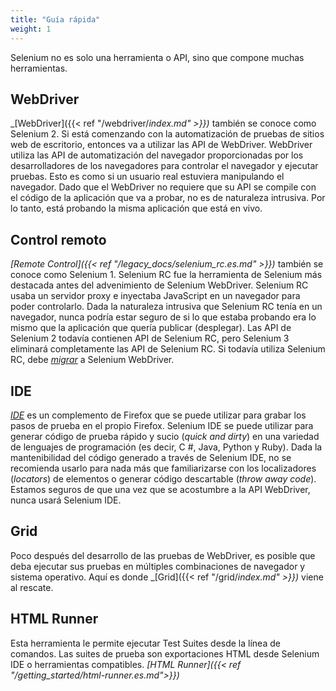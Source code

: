 ```yaml
---
title: "Guía rápida"
weight: 1
---
```



Selenium no es solo una herramienta o API, sino que compone muchas herramientas.


## WebDriver

_[WebDriver]({{< ref "/webdriver/_index.md" >}})_ también se conoce como Selenium 2. Si está comenzando con la automatización de pruebas de sitios web de escritorio, entonces va a utilizar las API de WebDriver. WebDriver utiliza las API de automatización del navegador proporcionadas por los desarrolladores de los navegadores para controlar el navegador y ejecutar pruebas. Esto es como si un usuario real estuviera manipulando el navegador. Dado que el WebDriver no requiere que su API se compile con el código de la aplicación que va a probar, no es de naturaleza intrusiva. Por lo tanto, está probando la misma aplicación que está en vivo.


## Control remoto

_[Remote Control]({{< ref "/legacy_docs/selenium_rc.es.md" >}})_
también se conoce como Selenium 1.
Selenium RC fue la herramienta de Selenium más destacada antes del advenimiento de Selenium WebDriver. 
Selenium RC usaba un servidor proxy e inyectaba JavaScript en un navegador para poder controlarlo. 
Dada la naturaleza intrusiva que Selenium RC tenía en un navegador, nunca podría estar seguro de si lo 
que estaba probando era lo mismo que la aplicación que quería publicar (desplegar). Las API de Selenium 2 
todavía contienen API de Selenium RC, pero Selenium 3 eliminará completamente las API de Selenium RC. 
Si todavía utiliza Selenium RC, debe [_migrar_](https://www.seleniumhq.org/docs/03_webdriver.jsp#migrating-from-selenium-1-0) 
a Selenium WebDriver.


## IDE

_[IDE](https://www.seleniumhq.org/selenium-ide)_ es un complemento de Firefox que se puede utilizar para grabar los pasos de prueba en el propio Firefox. Selenium IDE se puede utilizar para generar código de prueba rápido y sucio (_quick and dirty_) en una variedad de lenguajes de programación (es decir, C #, Java, Python y Ruby).
Dada la mantenibilidad del código generado a través de Selenium IDE, no se recomienda usarlo para nada más que familiarizarse con los localizadores (_locators_) de elementos o generar código descartable (_throw away code_). Estamos seguros de que una vez que se acostumbre a la API WebDriver, nunca usará Selenium IDE.


## Grid

Poco después del desarrollo de las pruebas de WebDriver, es posible que deba ejecutar sus pruebas en múltiples combinaciones de navegador y sistema operativo. Aquí es donde _[Grid]({{< ref "/grid/_index.md" >}})_ viene al rescate.


## HTML Runner

Esta herramienta le permite ejecutar Test Suites desde la línea de comandos. Las suites de prueba son exportaciones HTML desde Selenium IDE o herramientas compatibles. _[HTML Runner]({{< ref "/getting_started/html-runner.es.md">}})_

